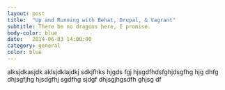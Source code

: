 ```yaml
---
layout: post
title:  "Up and Running with Behat, Drupal, & Vagrant"
subtitle: There be no dragons here, I promise.
body-color: blue
date:   2014-06-03 14:00:00
category: general
color: blue
---
```


<p>alksjdkasjdk aklsjdklajdkj sdkjfhks hjgds fgj hjsgdfhdsfghjdsgfhg hjg dhfg dhjsgfjhg hjsdgfhj sgdfhg sjdgf dhjsgjhgsdfh ghjsg df</p>